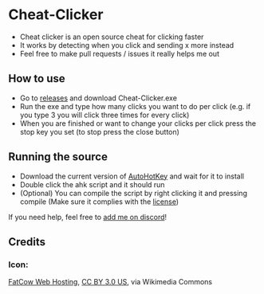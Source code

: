 # Cheat-Clicker

- Cheat clicker is an open source cheat for clicking faster
- It works by detecting when you click and sending x more instead
- Feel free to make pull requests / issues it really helps me out

## How to use

- Go to [releases](https://github.com/Banaanae/Cheat-Clicker/releases/latest) and download Cheat-Clicker.exe
- Run the exe and type how many clicks you want to do per click (e.g. if you type 3 you will click three times for every click)
- When you are finished or want to change your clicks per click press the stop key you set (to stop press the close button)

## Running the source

- Download the current version of [AutoHotKey](https://www.autohotkey.com) and wait for it to install
- Double click the ahk script and it should run
- (Optional) You can compile the script by right clicking it and pressing compile (Make sure it complies with the [license](https://github.com/Banaanae/Cheat-Clicker/blob/main/LICENSE))

If you need help, feel free to [add me on discord](https://discordapp.com/users/467230314268196898)!

## Credits

### Icon:

[FatCow Web Hosting](https://commons.wikimedia.org/wiki/File:Farm-Fresh_mouse_select_left.png#/media/File:Farm-Fresh_mouse_select_left.png), [CC BY 3.0 US](https://creativecommons.org/licenses/by/3.0/us/deed.en), via Wikimedia Commons
